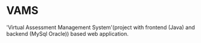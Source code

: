 # VAMS
'Virtual Assessment Management System'(project with frontend (Java) and backend (MySql Oracle)) based web application.
